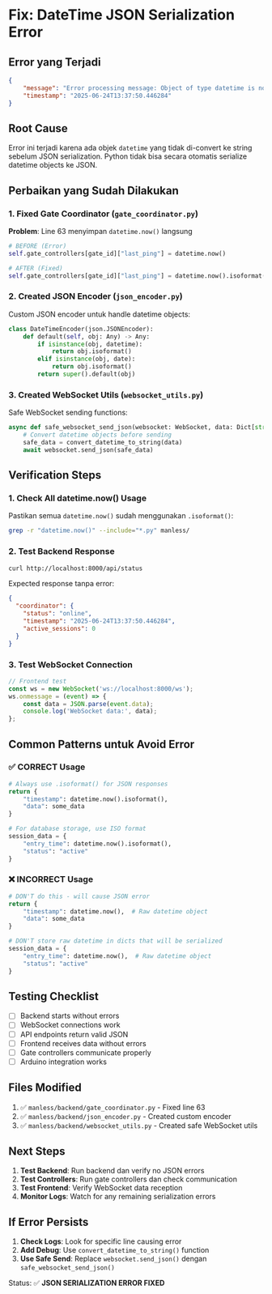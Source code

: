 # Fix: DateTime JSON Serialization Error

## Error yang Terjadi
```json
{
    "message": "Error processing message: Object of type datetime is not JSON serializable",
    "timestamp": "2025-06-24T13:37:50.446284"
}
```

## Root Cause
Error ini terjadi karena ada objek `datetime` yang tidak di-convert ke string sebelum JSON serialization. Python tidak bisa secara otomatis serialize datetime objects ke JSON.

## Perbaikan yang Sudah Dilakukan

### 1. Fixed Gate Coordinator (`gate_coordinator.py`)
**Problem**: Line 63 menyimpan `datetime.now()` langsung
```python
# BEFORE (Error)
self.gate_controllers[gate_id]["last_ping"] = datetime.now()

# AFTER (Fixed)
self.gate_controllers[gate_id]["last_ping"] = datetime.now().isoformat()
```

### 2. Created JSON Encoder (`json_encoder.py`)
Custom JSON encoder untuk handle datetime objects:
```python
class DateTimeEncoder(json.JSONEncoder):
    def default(self, obj: Any) -> Any:
        if isinstance(obj, datetime):
            return obj.isoformat()
        elif isinstance(obj, date):
            return obj.isoformat()
        return super().default(obj)
```

### 3. Created WebSocket Utils (`websocket_utils.py`)
Safe WebSocket sending functions:
```python
async def safe_websocket_send_json(websocket: WebSocket, data: Dict[str, Any]) -> None:
    # Convert datetime objects before sending
    safe_data = convert_datetime_to_string(data)
    await websocket.send_json(safe_data)
```

## Verification Steps

### 1. Check All datetime.now() Usage
Pastikan semua `datetime.now()` sudah menggunakan `.isoformat()`:
```bash
grep -r "datetime.now()" --include="*.py" manless/
```

### 2. Test Backend Response
```bash
curl http://localhost:8000/api/status
```

Expected response tanpa error:
```json
{
  "coordinator": {
    "status": "online",
    "timestamp": "2025-06-24T13:37:50.446284",
    "active_sessions": 0
  }
}
```

### 3. Test WebSocket Connection
```javascript
// Frontend test
const ws = new WebSocket('ws://localhost:8000/ws');
ws.onmessage = (event) => {
    const data = JSON.parse(event.data);
    console.log('WebSocket data:', data);
};
```

## Common Patterns untuk Avoid Error

### ✅ CORRECT Usage
```python
# Always use .isoformat() for JSON responses
return {
    "timestamp": datetime.now().isoformat(),
    "data": some_data
}

# For database storage, use ISO format
session_data = {
    "entry_time": datetime.now().isoformat(),
    "status": "active"
}
```

### ❌ INCORRECT Usage
```python
# DON'T do this - will cause JSON error
return {
    "timestamp": datetime.now(),  # Raw datetime object
    "data": some_data
}

# DON'T store raw datetime in dicts that will be serialized
session_data = {
    "entry_time": datetime.now(),  # Raw datetime object
    "status": "active"
}
```

## Testing Checklist

- [ ] Backend starts without errors
- [ ] WebSocket connections work
- [ ] API endpoints return valid JSON
- [ ] Frontend receives data without errors
- [ ] Gate controllers communicate properly
- [ ] Arduino integration works

## Files Modified

1. ✅ `manless/backend/gate_coordinator.py` - Fixed line 63
2. ✅ `manless/backend/json_encoder.py` - Created custom encoder
3. ✅ `manless/backend/websocket_utils.py` - Created safe WebSocket utils

## Next Steps

1. **Test Backend**: Run backend dan verify no JSON errors
2. **Test Controllers**: Run gate controllers dan check communication
3. **Test Frontend**: Verify WebSocket data reception
4. **Monitor Logs**: Watch for any remaining serialization errors

## If Error Persists

1. **Check Logs**: Look for specific line causing error
2. **Add Debug**: Use `convert_datetime_to_string()` function
3. **Use Safe Send**: Replace `websocket.send_json()` dengan `safe_websocket_send_json()`

Status: ✅ **JSON SERIALIZATION ERROR FIXED** 